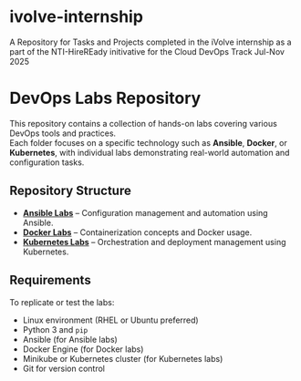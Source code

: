 # ivolve-internship
A Repository for Tasks and Projects completed in the iVolve internship as a part of the NTI-HireREady initivative for the Cloud DevOps Track Jul-Nov 2025
# DevOps Labs Repository

This repository contains a collection of hands-on labs covering various DevOps tools and practices.  
Each folder focuses on a specific technology such as **Ansible**, **Docker**, or **Kubernetes**, with individual labs demonstrating real-world automation and configuration tasks.

## Repository Structure

- **[Ansible Labs](ansible-labs/README.md)** – Configuration management and automation using Ansible.
- **[Docker Labs](docker-labs/README.md)** – Containerization concepts and Docker usage.
- **[Kubernetes Labs](kubernetes-labs/README.md)** – Orchestration and deployment management using Kubernetes.  

## Requirements

To replicate or test the labs:
- Linux environment (RHEL or Ubuntu preferred)
- Python 3 and `pip`
- Ansible (for Ansible labs)
- Docker Engine (for Docker labs)
- Minikube or Kubernetes cluster (for Kubernetes labs)
- Git for version control
